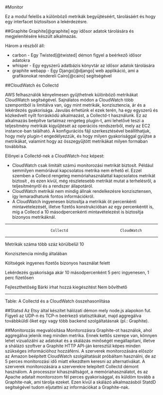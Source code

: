 #Monitor

Ez a modul felelős a különböző metrikák begyüjtéséért, tárolásáért és hogy egy interfacet biztosítson a lekérdezésre.


##Graphite
Graphite[@graphite] egy idősor adatok tárolására és megjelenítésére készült alkalmazás.


Három a részből áll:

* carbon - Egy Twisted[@twisted] démon figyel a beérkező idősor adatokra
* whisper - Egy egyszerű adatbázis könyvtár az idősor adatok tárolására
* graphite webapp - Egy Django[@django] web applikáció, ami a grafikonokat rendereli Cairo[@cairo] segítségével


##CloudWatch és Collectd

AWS felhasználók kényelmesen gyűjthetnek különböző metrikákat CloudWatch segítségével. Sajnálatos módon a CloudWatch több szempontból is limitálva van, úgy mint metrikák, konzisztencia, ár és a lekérdezés gyakorisága.
Javulás érhetünk el ezek terén, ha egy egyszerű és közkedvelt nyílt forráskódú alkalmazást, a Collectd-t használunk. Ez az alkalmazás beépítve tartalmaz rengeteg plugin-t, ami lehetővé teszi a teljesítmény metrikák kigyűjtését az operációs rendszerből, mely az EC2 instance-ban található. A konfigurációs fájl szerkesztésével beállíthatjuk, hogy mely plugin-t engedélyezzük, és hogy milyen gyakorisággal gyüjtse a metrikákat, valamint hogy az összegyűjtött metrikákat milyen formában továbbítsa.


Előnyei a Collectd-nek a CloudWatch-hoz képest:

* CloudWatch csak limitált számú monitorozási metrikát biztosít. Például semmilyen memóriával kapcsolatos metrika nem érhető el. Ezzel szemben a Collecd rengeteg memóriahasználattal kapcsolatos metrikát biztosít , és ezen kívül, még részletesebb metrikát mutat a terhelésről, a teljesítményről és a rendszer állapotáról.
* CloudWatch metrikái nem mindig állnak rendelkezésre konzisztensen, így lemaradhatunk fontos információkról.
* A CloudWatch ingyenesen biztosítja a metrikák öt percenkénti mintavételezését, illetve fizetős konstrukcióban az egy percenkéntit is, míg a Collecd a 10 másodpercenkénti mintavételezést is biztosítja bizonyos metrikáknál.

------------------------ ------------------------------- -------------------
                         Collectd                        CloudWatch
------------------------ ------------------------------- -------------------
Metrikák száma           több száz                       körülbelül 10

Konzisztencia            mindig                          általában

Költségek                ingyenes                        fizetős bizonyos
                                                         használat felett 
 
Lekérdezés gyakorisága   akár 10 másodpercenként         5 perc ingyenesen,
                                                         1 perc fizetősen

Fejleszthetőség          Bárki írhat hozzá kiegészítést  Nem bővíthető
------------------------ ------------------------------- -------------------

Table: A Collectd és a CloudWatch összehasonlítása

##Statsd
Az Etsy által készítet hálózati démon mely node.js alapokon fut. Figyeli az UDP-n és TCP-n beérkező statisztikákat, majd aggregálva továbbküldi őket egy vagy több backend szolgáltatásnak (pl.: Graphite).

##Monitorozás megvalósítása
Monitorozásra Graphite-ot használok, ahol aggregálva jelenik meg minden metrika. Ennek kettős szerepe van, könnyen lehet vizualizálni az adatokat és a skálázás minőségét megállapítani, illetve a shálázó szoftver a Graphite HTTP API-ján keresztül képes minden szükséges információhoz hozzáférni.
A szerverek monitorozására először az Amazon beépített CloudWatch szolgáltatását próbáltam használni, de az 5 perces monitorozási idő miatt elkezdtem keresni az alternatívákat.
A szerverek monitorozására a szerverekre telepített Collectd démont használom. A processzor kihasználtságot, a memóriahasználatot, és az Apache adatait monitorozom fél perces gyakorisággal, és küldöm tovább a Graphite-nak, ami tárolja ezeket. Ezen kívül a skálázó alkalmazásból StatdD segítségével tudom eljutattni az információkat a Graphite-nak.
